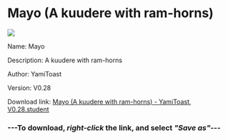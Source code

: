 # Mayo (A kuudere with ram-horns)

<img src = "https://raw.githubusercontent.com/Arbiter1223/Koukou-Gurashi-Custom-Students/master/Students/Files/Mayo%20(A%20kuudere%20with%20ram-horns).png">

Name: Mayo

Description: A kuudere with ram-horns

Author: YamiToast

Version: V0.28

Download link: <a href="https://raw.githubusercontent.com/Arbiter1223/Koukou-Gurashi-Custom-Students/master/Students/Files/Mayo%20(A%20kuudere%20with%20ram-horns)%20-%20YamiToast%2C%20V0.28.student">Mayo (A kuudere with ram-horns) - YamiToast, V0.28.student</a>

### ---**To download, _right-click_ the link, and select _"Save as"_**---


